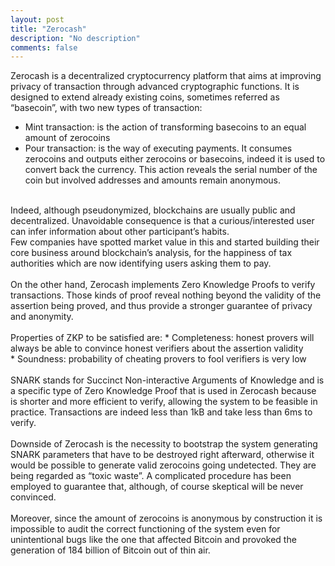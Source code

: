 ```yaml
---
layout: post
title: "Zerocash"
description: "No description"
comments: false
---
```


Zerocash is a decentralized cryptocurrency platform that aims at improving privacy of transaction through advanced cryptographic functions. It is designed to extend already existing coins, sometimes referred as “basecoin”, with two new types of transaction:
* Mint transaction: is the action of transforming basecoins to an equal amount of zerocoins
* Pour transaction: is the way of executing payments. It consumes zerocoins and outputs either zerocoins or basecoins, indeed it is used to convert back the currency. This action reveals the serial number of the coin but involved addresses and amounts remain anonymous.<br>
<br>
Indeed, although pseudonymized, blockchains are usually public and decentralized. Unavoidable consequence is that a curious/interested user can infer information about other participant’s habits.<br> 
Few companies have spotted market value in this and started building their core business around blockchain’s analysis, for the happiness of tax authorities which are now identifying users asking them to pay.<br>
<br>
On the other hand, Zerocash implements Zero Knowledge Proofs to verify transactions. Those kinds of proof reveal nothing beyond the validity of the assertion being proved, and thus provide a stronger guarantee of privacy and anonymity.<br> 
<br>
Properties of ZKP to be satisfied are:
* Completeness: honest provers will always be able to convince honest verifiers about the assertion validity<br>
* Soundness: probability of cheating provers to fool verifiers is very low<br>
<br>
SNARK stands for Succinct Non-interactive Arguments of Knowledge and is a specific type of Zero Knowledge Proof that is used in Zerocash because is shorter and more efficient to verify, allowing the system to be feasible in practice. Transactions are indeed less than 1kB and take less than 6ms to verify.<br>
<br>
Downside of Zerocash is the necessity to bootstrap the system generating SNARK parameters that have to be destroyed right afterward, otherwise it would be possible to generate valid zerocoins going undetected. They are being regarded as “toxic waste”. A complicated procedure has been employed to guarantee that, although, of course skeptical will be never convinced.<br>
<br>
Moreover, since the amount of zerocoins is anonymous by construction it is impossible to audit the correct functioning of the system even for unintentional bugs like the one that affected Bitcoin and provoked the generation of 184 billion of Bitcoin out of thin air.<br>
<br>
